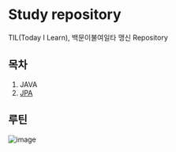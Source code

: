 # Study repository
TIL(Today I Learn), 백문이불여일타 맹신 Repository
## 목차
1. JAVA
2. [JPA](https://github.com/oyatrij/my-study/tree/main/JPA/infrean-jpa-basic)
## 루틴
![image](https://github.com/oyatrij/my-study/assets/118187065/8072baf1-725e-4a18-b464-da2de6b23152)



